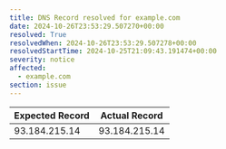 ```yaml
---
title: DNS Record resolved for example.com
date: 2024-10-26T23:53:29.507270+00:00
resolved: True
resolvedWhen: 2024-10-26T23:53:29.507278+00:00
resolvedStartTime: 2024-10-25T21:09:43.191474+00:00
severity: notice
affected:
  - example.com
section: issue
---
```


| Expected Record  | Actual Record  |
|------------------|----------------|
| 93.184.215.14 | 93.184.215.14 |

